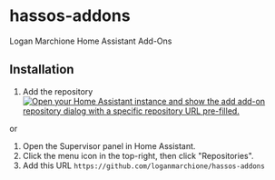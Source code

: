 # hassos-addons
Logan Marchione Home Assistant Add-Ons

## Installation
1. Add the repository  
[![Open your Home Assistant instance and show the add add-on repository dialog with a specific repository URL pre-filled.](https://my.home-assistant.io/badges/supervisor_add_addon_repository.svg)](https://my.home-assistant.io/redirect/supervisor_add_addon_repository/?repository_url=https%3A%2F%2Fgithub.com%2Floganmarchione%2Fhassos-addons)

or 


1. Open the Supervisor panel in Home Assistant.
1. Click the menu icon in the top-right, then click "Repositories".
1. Add this URL `https://github.com/loganmarchione/hassos-addons`
